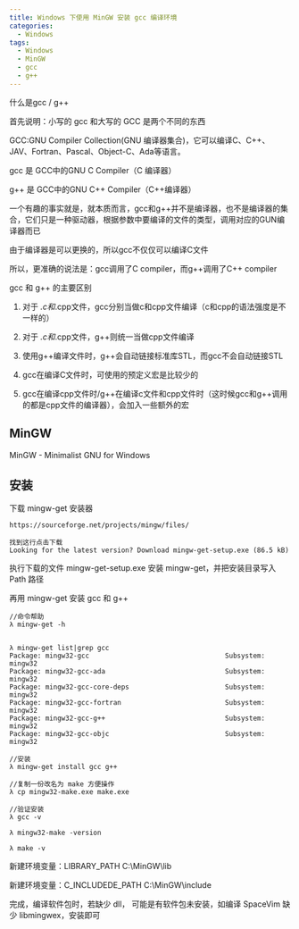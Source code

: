 ```yaml
---
title: Windows 下使用 MinGW 安装 gcc 编译环境
categories:
  - Windows
tags:
  - Windows
  - MinGW
  - gcc
  - g++
---
```


什么是gcc / g++

<!--more-->

首先说明：小写的 gcc 和大写的 GCC 是两个不同的东西

GCC:GNU Compiler Collection(GNU 编译器集合)，它可以编译C、C++、JAV、Fortran、Pascal、Object-C、Ada等语言。

gcc 是 GCC中的GNU C Compiler（C 编译器）

g++ 是 GCC中的GNU C++ Compiler（C++编译器）

<!--more-->

一个有趣的事实就是，就本质而言，gcc和g++并不是编译器，也不是编译器的集合，它们只是一种驱动器，根据参数中要编译的文件的类型，调用对应的GUN编译器而已

由于编译器是可以更换的，所以gcc不仅仅可以编译C文件

所以，更准确的说法是：gcc调用了C compiler，而g++调用了C++ compiler

gcc 和 g++ 的主要区别

1. 对于 *.c和*.cpp文件，gcc分别当做c和cpp文件编译（c和cpp的语法强度是不一样的）

2. 对于 *.c和*.cpp文件，g++则统一当做cpp文件编译

3. 使用g++编译文件时，g++会自动链接标准库STL，而gcc不会自动链接STL

4. gcc在编译C文件时，可使用的预定义宏是比较少的

5. gcc在编译cpp文件时/g++在编译c文件和cpp文件时（这时候gcc和g++调用的都是cpp文件的编译器），会加入一些额外的宏

## MinGW

MinGW - Minimalist GNU for Windows

## 安装

下载 mingw-get 安装器

    https://sourceforge.net/projects/mingw/files/

    找到这行点击下载
    Looking for the latest version? Download mingw-get-setup.exe (86.5 kB) 

执行下载的文件 mingw-get-setup.exe 安装 mingw-get，并把安装目录写入 Path 路径

再用 mingw-get 安装 gcc 和 g++

```
//命令帮助
λ mingw-get -h


λ mingw-get list|grep gcc
Package: mingw32-gcc                                  Subsystem: mingw32
Package: mingw32-gcc-ada                              Subsystem: mingw32
Package: mingw32-gcc-core-deps                        Subsystem: mingw32
Package: mingw32-gcc-fortran                          Subsystem: mingw32
Package: mingw32-gcc-g++                              Subsystem: mingw32
Package: mingw32-gcc-objc                             Subsystem: mingw32

//安装
λ mingw-get install gcc g++

//复制一份改名为 make 方便操作
λ cp mingw32-make.exe make.exe

//验证安装
λ gcc -v

λ mingw32-make -version

λ make -v
```

新建环境变量：LIBRARY_PATH 
    C:\MinGW\lib

新建环境变量：C_INCLUDEDE_PATH
    C:\MinGW\include


完成，编译软件包时，若缺少 dll， 可能是有软件包未安装，如编译 SpaceVim 缺少 libmingwex，安装即可



